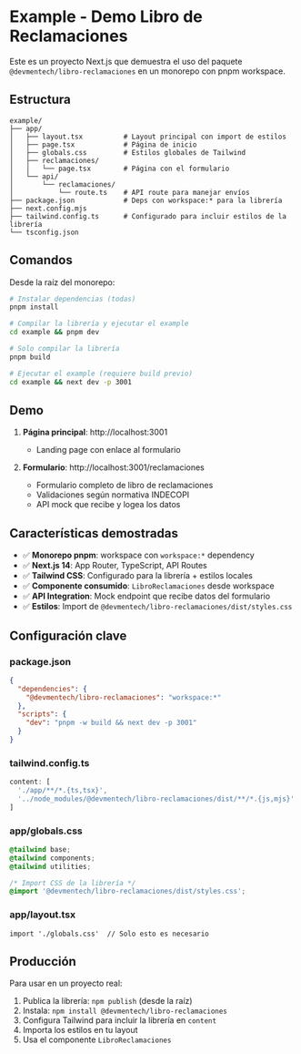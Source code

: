# Example - Demo Libro de Reclamaciones

Este es un proyecto Next.js que demuestra el uso del paquete `@devmentech/libro-reclamaciones` en un monorepo con pnpm workspace.

## Estructura

```
example/
├── app/
│   ├── layout.tsx          # Layout principal con import de estilos
│   ├── page.tsx            # Página de inicio
│   ├── globals.css         # Estilos globales de Tailwind
│   ├── reclamaciones/
│   │   └── page.tsx        # Página con el formulario
│   └── api/
│       └── reclamaciones/
│           └── route.ts    # API route para manejar envíos
├── package.json            # Deps con workspace:* para la librería
├── next.config.mjs
├── tailwind.config.ts      # Configurado para incluir estilos de la librería
└── tsconfig.json
```

## Comandos

Desde la raíz del monorepo:

```bash
# Instalar dependencias (todas)
pnpm install

# Compilar la librería y ejecutar el example
cd example && pnpm dev

# Solo compilar la librería
pnpm build

# Ejecutar el example (requiere build previo)
cd example && next dev -p 3001
```

## Demo

1. **Página principal**: http://localhost:3001
   - Landing page con enlace al formulario

2. **Formulario**: http://localhost:3001/reclamaciones
   - Formulario completo de libro de reclamaciones
   - Validaciones según normativa INDECOPI
   - API mock que recibe y logea los datos

## Características demostradas

- ✅ **Monorepo pnpm**: workspace con `workspace:*` dependency
- ✅ **Next.js 14**: App Router, TypeScript, API Routes
- ✅ **Tailwind CSS**: Configurado para la librería + estilos locales
- ✅ **Componente consumido**: `LibroReclamaciones` desde workspace
- ✅ **API Integration**: Mock endpoint que recibe datos del formulario
- ✅ **Estilos**: Import de `@devmentech/libro-reclamaciones/dist/styles.css`

## Configuración clave

### package.json
```json
{
  "dependencies": {
    "@devmentech/libro-reclamaciones": "workspace:*"
  },
  "scripts": {
    "dev": "pnpm -w build && next dev -p 3001"
  }
}
```

### tailwind.config.ts
```ts
content: [
  './app/**/*.{ts,tsx}',
  '../node_modules/@devmentech/libro-reclamaciones/dist/**/*.{js,mjs}'
]
```

### app/globals.css
```css
@tailwind base;
@tailwind components;
@tailwind utilities;

/* Import CSS de la librería */
@import '@devmentech/libro-reclamaciones/dist/styles.css';
```

### app/layout.tsx
```tsx
import './globals.css'  // Solo esto es necesario
```

## Producción

Para usar en un proyecto real:

1. Publica la librería: `npm publish` (desde la raíz)
2. Instala: `npm install @devmentech/libro-reclamaciones`
3. Configura Tailwind para incluir la librería en `content`
4. Importa los estilos en tu layout
5. Usa el componente `LibroReclamaciones`
